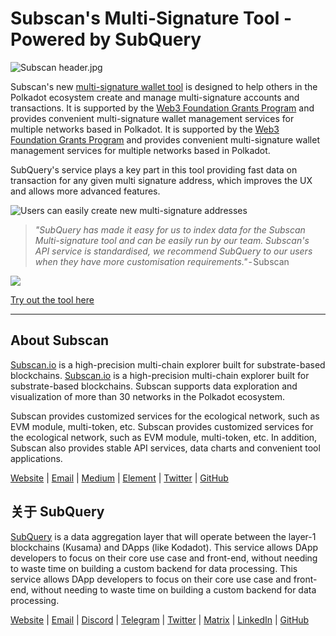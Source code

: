 # Subscan's Multi-Signature Tool - Powered by SubQuery

![Subscan header.jpg](https://cdn-images-1.medium.com/max/1600/1*Xs3mJrvClJq3qBzWU48fjg.jpeg)

Subscan's new [multi-signature wallet tool](https://medium.com/r/?url=https%3A%2F%2Fmultisig.subscan.io%2F) is designed to help others in the Polkadot ecosystem create and manage multi-signature accounts and transactions. It is supported by the [Web3 Foundation Grants Program](https://github.com/w3f/Grants-Program/blob/master/applications/multisignature_management_tool.md) and provides convenient multi-signature wallet management services for multiple networks based in Polkadot. It is supported by the [Web3 Foundation Grants Program](https://github.com/w3f/Grants-Program/blob/master/applications/multisignature_management_tool.md) and provides convenient multi-signature wallet management services for multiple networks based in Polkadot.

SubQuery's service plays a key part in this tool providing fast data on transaction for any given multi signature address, which improves the UX and allows more advanced features.

![Users can easily create new multi-signature addresses](https://cdn-images-1.medium.com/max/1600/1*e4AALzw8xzERhzBJgPUktQ.png)

> *"SubQuery has made it easy for us to index data for the Subscan Multi-signature tool and can be easily run by our team. Subscan's API service is standardised, we recommend SubQuery to our users when they have more customisation requirements."* - Subscan

![](https://cdn-images-1.medium.com/max/1600/1*Hy-1IxJ3ZNQX7qC38H19Bg.png)

[Try out the tool here](https://medium.com/r/?url=https%3A%2F%2Fmultisig.subscan.io%2F)

---

## About Subscan

[Subscan.io](https://www.subscan.io/) is a high-precision multi-chain explorer built for substrate-based blockchains. [Subscan.io](https://www.subscan.io/) is a high-precision multi-chain explorer built for substrate-based blockchains. Subscan supports data exploration and visualization of more than 30 networks in the Polkadot ecosystem.

Subscan provides customized services for the ecological network, such as EVM module, multi-token, etc. Subscan provides customized services for the ecological network, such as EVM module, multi-token, etc. In addition, Subscan also provides stable API services, data charts and convenient tool applications.

[Website](https://www.subscan.io/) | [Email](mailto:hello@subscan.io) | [Medium](https://medium.com/subscan) | [Element](https://riot.im/app/#/room/!uaYUrKBueiKUurHliJ:matrix.org) | [Twitter](https://twitter.com/subscan_io/) | [GitHub](https://github.com/itering/subscan-essentials)

## 关于 SubQuery

[SubQuery](https://subquery.network/) is a data aggregation layer that will operate between the layer-1 blockchains (Kusama) and DApps (like Kodadot). This service allows DApp developers to focus on their core use case and front-end, without needing to waste time on building a custom backend for data processing. This service allows DApp developers to focus on their core use case and front-end, without needing to waste time on building a custom backend for data processing.

[Website](https://subquery.network/) | [Email](mailto:hello@subquery.network) | [Discord](https://discord.com/invite/78zg8aBSMG) | [Telegram](https://t.me/subquerynetwork) | [Twitter](https://twitter.com/subquerynetwork) | [Matrix](https://matrix.to/#/#subquery:matrix.org) | [LinkedIn](https://www.linkedin.com/company/subquery) | [GitHub](https://github.com/subquery)
